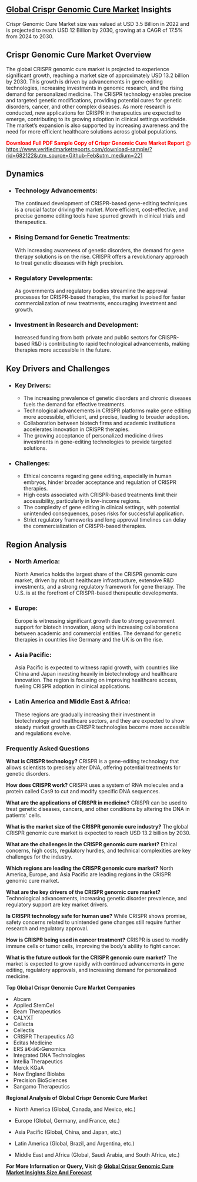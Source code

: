 <h2><a href="https://www.verifiedmarketreports.com/download-sample/?rid=682122&amp;utm_source=Github&amp;utm_medium=221" target="_blank">Global Crispr Genomic Cure Market</a> Insights</h2><p>Crispr Genomic Cure Market size was valued at USD 3.5 Billion in 2022 and is projected to reach USD 12 Billion by 2030, growing at a CAGR of 17.5% from 2024 to 2030.</p><p> <h2>Crispr Genomic Cure Market Overview</h2> <p>The global CRISPR genomic cure market is projected to experience significant growth, reaching a market size of approximately USD 13.2 billion by 2030. This growth is driven by advancements in gene-editing technologies, increasing investments in genomic research, and the rising demand for personalized medicine. The CRISPR technology enables precise and targeted genetic modifications, providing potential cures for genetic disorders, cancer, and other complex diseases. As more research is conducted, new applications for CRISPR in therapeutics are expected to emerge, contributing to its growing adoption in clinical settings worldwide. The market’s expansion is also supported by increasing awareness and the need for more efficient healthcare solutions across global populations.</p> <p><p><span class=""><span style="color: #ff0000;"><strong>Download Full PDF Sample Copy of Crispr Genomic Cure Market Report</strong> @ </span><a href="https://www.verifiedmarketreports.com/download-sample/?rid=682122&amp;utm_source=Github-Feb&amp;utm_medium=221" target="_blank">https://www.verifiedmarketreports.com/download-sample/?rid=682122&amp;utm_source=Github-Feb&amp;utm_medium=221</a></span></p></p> <h2>Dynamics</h2> <ul> <li><h3>Technology Advancements:</h3> The continued development of CRISPR-based gene-editing techniques is a crucial factor driving the market. More efficient, cost-effective, and precise genome editing tools have spurred growth in clinical trials and therapeutics.</li> <li><h3>Rising Demand for Genetic Treatments:</h3> With increasing awareness of genetic disorders, the demand for gene therapy solutions is on the rise. CRISPR offers a revolutionary approach to treat genetic diseases with high precision.</li> <li><h3>Regulatory Developments:</h3> As governments and regulatory bodies streamline the approval processes for CRISPR-based therapies, the market is poised for faster commercialization of new treatments, encouraging investment and growth.</li> <li><h3>Investment in Research and Development:</h3> Increased funding from both private and public sectors for CRISPR-based R&D is contributing to rapid technological advancements, making therapies more accessible in the future.</li> </ul> <h2>Key Drivers and Challenges</h2> <ul> <li><h3>Key Drivers:</h3> <ul> <li>The increasing prevalence of genetic disorders and chronic diseases fuels the demand for effective treatments.</li> <li>Technological advancements in CRISPR platforms make gene editing more accessible, efficient, and precise, leading to broader adoption.</li> <li>Collaboration between biotech firms and academic institutions accelerates innovation in CRISPR therapies.</li> <li>The growing acceptance of personalized medicine drives investments in gene-editing technologies to provide targeted solutions.</li> </ul> </li> <li><h3>Challenges:</h3> <ul> <li>Ethical concerns regarding gene editing, especially in human embryos, hinder broader acceptance and regulation of CRISPR therapies.</li> <li>High costs associated with CRISPR-based treatments limit their accessibility, particularly in low-income regions.</li> <li>The complexity of gene editing in clinical settings, with potential unintended consequences, poses risks for successful application.</li> <li>Strict regulatory frameworks and long approval timelines can delay the commercialization of CRISPR-based therapies.</li> </ul> </li> </ul> <h2>Region Analysis</h2> <ul> <li><h3>North America:</h3> North America holds the largest share of the CRISPR genomic cure market, driven by robust healthcare infrastructure, extensive R&D investments, and a strong regulatory framework for gene therapy. The U.S. is at the forefront of CRISPR-based therapeutic developments.</li> <li><h3>Europe:</h3> Europe is witnessing significant growth due to strong government support for biotech innovation, along with increasing collaborations between academic and commercial entities. The demand for genetic therapies in countries like Germany and the UK is on the rise.</li> <li><h3>Asia Pacific:</h3> Asia Pacific is expected to witness rapid growth, with countries like China and Japan investing heavily in biotechnology and healthcare innovation. The region is focusing on improving healthcare access, fueling CRISPR adoption in clinical applications.</li> <li><h3>Latin America and Middle East & Africa:</h3> These regions are gradually increasing their investment in biotechnology and healthcare sectors, and they are expected to show steady market growth as CRISPR technologies become more accessible and regulations evolve.</li> </ul> <h3>Frequently Asked Questions</h3> <p><strong>What is CRISPR technology?</strong> CRISPR is a gene-editing technology that allows scientists to precisely alter DNA, offering potential treatments for genetic disorders.</p> <p><strong>How does CRISPR work?</strong> CRISPR uses a system of RNA molecules and a protein called Cas9 to cut and modify specific DNA sequences.</p> <p><strong>What are the applications of CRISPR in medicine?</strong> CRISPR can be used to treat genetic diseases, cancers, and other conditions by altering the DNA in patients' cells.</p> <p><strong>What is the market size of the CRISPR genomic cure industry?</strong> The global CRISPR genomic cure market is expected to reach USD 13.2 billion by 2030.</p> <p><strong>What are the challenges in the CRISPR genomic cure market?</strong> Ethical concerns, high costs, regulatory hurdles, and technical complexities are key challenges for the industry.</p> <p><strong>Which regions are leading the CRISPR genomic cure market?</strong> North America, Europe, and Asia Pacific are leading regions in the CRISPR genomic cure market.</p> <p><strong>What are the key drivers of the CRISPR genomic cure market?</strong> Technological advancements, increasing genetic disorder prevalence, and regulatory support are key market drivers.</p> <p><strong>Is CRISPR technology safe for human use?</strong> While CRISPR shows promise, safety concerns related to unintended gene changes still require further research and regulatory approval.</p> <p><strong>How is CRISPR being used in cancer treatment?</strong> CRISPR is used to modify immune cells or tumor cells, improving the body’s ability to fight cancer.</p> <p><strong>What is the future outlook for the CRISPR genomic cure market?</strong> The market is expected to grow rapidly with continued advancements in gene editing, regulatory approvals, and increasing demand for personalized medicine.</p> </p><p><strong>Top Global Crispr Genomic Cure Market Companies</strong></p><div data-test-id=""><p><li>Abcam</li><li> Applied StemCel</li><li> Beam Therapeutics</li><li> CALYXT</li><li> Cellecta</li><li> Cellectis</li><li> CRISPR Therapeutics AG</li><li> Editas Medicine</li><li> ERS â€‹â€‹Genomics</li><li> Integrated DNA Technologies</li><li> Intellia Therapeutics</li><li> Merck KGaA</li><li> New England Biolabs</li><li> Precision BioSciences</li><li> Sangamo Therapeutics</li></p><div><strong>Regional Analysis of&nbsp;Global Crispr Genomic Cure Market</strong></div><ul><li dir="ltr"><p dir="ltr">North America&nbsp;(Global, Canada, and Mexico, etc.)</p></li><li dir="ltr"><p dir="ltr">Europe (Global, Germany, and France, etc.)</p></li><li dir="ltr"><p dir="ltr">Asia Pacific&nbsp;(Global, China, and Japan, etc.)</p></li><li dir="ltr"><p dir="ltr">Latin America&nbsp;(Global, Brazil, and Argentina, etc.)</p></li><li dir="ltr">Middle East and Africa&nbsp;(Global, Saudi Arabia, and South Africa, etc.)</li></ul><p><strong>For More Information or Query, Visit @&nbsp;</strong><strong><a href="https://www.verifiedmarketreports.com/product/crispr-genomic-cure-market/?utm_source=Github&amp;utm_medium=221" target="_blank">Global Crispr Genomic Cure Market Insights Size And Forecast</a></strong></p></div>

